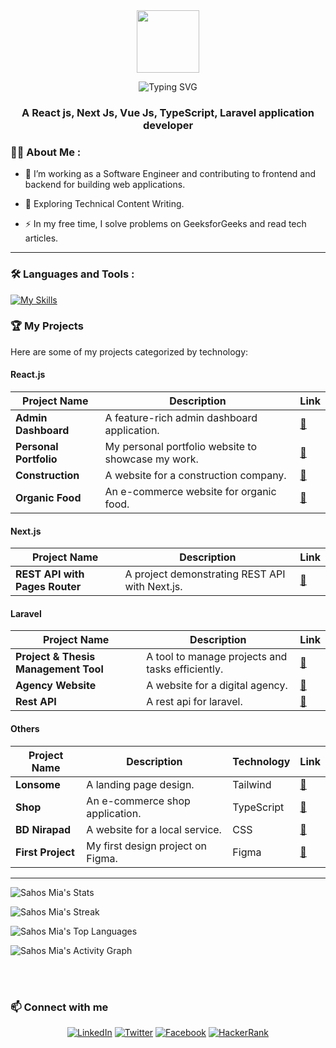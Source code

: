 

<div id="header" align="center">
  <img src="https://media.giphy.com/media/M9gbBd9nbDrOTu1Mqx/giphy.gif" width="100"/>
</div>
<!-- <h1 align="center">Hi 👋, I'm Sahos Mia</h1> -->
<p align="center">
  <img src="https://readme-typing-svg.demolab.com?font=Fira+Code&size=28&duration=3000&pause=1200&color=FF6F61&center=true&vCenter=true&width=700&height=100&lines=Hi+there%2C+I'm+Sahos+Mia!;Welcome+to+my+GitHub+Universe!;Explore+my+projects+and+repos+below+%F0%9F%91%87" alt="Typing SVG" />
</p>
<h3 align="center">A React js, Next Js, Vue Js, TypeScript, Laravel application developer</h3>

### :woman_technologist: About Me :
- :telescope: I’m working as a Software Engineer and contributing to frontend and backend for building web applications.

- :seedling: Exploring Technical Content Writing.

- :zap: In my free time, I solve problems on GeeksforGeeks and read tech articles.


---

### :hammer_and_wrench: Languages and Tools :
[![My Skills](https://skillicons.dev/icons?i=laravel,php,js,typescript,react,vue,nodejs,jquery,tailwind,bootstrap,mysql,mongo,html,css,figma,mui,github,git,next,redux,vercel,markdown,netlify,postman,notion)](https://skillicons.dev)
<br>

### 🏆 My Projects

Here are some of my projects categorized by technology:

#### React.js

| Project Name         | Description                                       | Link                                                              |
| -------------------- | ------------------------------------------------- | ----------------------------------------------------------------- |
| **Admin Dashboard**  | A feature-rich admin dashboard application.       | [🔗](https://e-dash-sahosmia.netlify.app/)                           |
| **Personal Portfolio** | My personal portfolio website to showcase my work. | [🔗](https://sahos-mia.netlify.app/)                                |
| **Construction**     | A website for a construction company.             | [🔗](https://sahos-mia-construction.netlify.app/)                     |
| **Organic Food**     | An e-commerce website for organic food.           | [🔗](https://sahos-mia-organic-food.netlify.app/)                   |

#### Next.js

| Project Name              | Description                               | Link                                                              |
| ------------------------- | ----------------------------------------- | ----------------------------------------------------------------- |
| **REST API with Pages Router** | A project demonstrating REST API with Next.js. | [🔗](https://github.com/sahosridoy/nextjs-page-api.git)        |

#### Laravel

| Project Name                | Description                                       | Link                                                              |
| --------------------------- | ------------------------------------------------- | ----------------------------------------------------------------- |
| **Project & Thesis Management Tool** | A tool to manage projects and tasks efficiently.  | [🔗](https://github.com/sahosmia/Project-Managment-Laravel)     |
| **Agency Website**          | A website for a digital agency.                   | [🔗](https://github.com/sahosmia/Agency-Website)                |
| **Rest API**                | A rest api for laravel.                           | [🔗](https://github.com/sahosmia/Rest-api)                |


#### Others

| Project Name        | Description                               | Technology | Link                                                |
| ------------------- | ----------------------------------------- | ---------- | --------------------------------------------------- |
| **Lonsome**         | A landing page design.                    | Tailwind   | [🔗](https://lonsome.slovanky.com/)                   |
| **Shop**            | An e-commerce shop application.           | TypeScript | [🔗](https://github.com/sahosmia/shop)              |
| **BD Nirapad**      | A website for a local service.            | CSS        | [🔗](https://github.com/sahosmia/Bd-Nirapad)        |
| **First Project**   | My first design project on Figma.         | Figma      | [🔗](https://www.figma.com/file/vKhEk8m4K2hr2IcAVQuZ6g/New?node-id=0:1&t=jXjYrwaUttsHJj2p-1) |

---


![Sahos Mia's Stats](https://github-readme-stats.vercel.app/api?username=sahosmia&theme=darcula&show_icons=true&hide_border=true&count_private=true)

![Sahos Mia's Streak](https://github-readme-streak-stats.herokuapp.com/?user=sahosmia&theme=darcula&hide_border=true)

![Sahos Mia's Top Languages](https://github-readme-stats.vercel.app/api/top-langs/?username=sahosmia&theme=darcula&show_icons=true&hide_border=true&layout=compact)
  
![Sahos Mia's Activity Graph](https://github-readme-activity-graph.vercel.app/graph/?username=sahosmia&theme=tokyo-night&hide_border=true&text_color=ffffff"&color=708090&point=24292e&area=true&hide_border=true)
  

<br />
<br />





### 📫 Connect with me

<p align="center">
  <a href="https://www.linkedin.com/in/sahosmia/"><img src="https://img.shields.io/badge/LinkedIn-0077B5?style=for-the-badge&logo=linkedin&logoColor=white" alt="LinkedIn"></a>
  <a href="https://twitter.com/sahosmia"><img src="https://img.shields.io/badge/Twitter-1DA1F2?style=for-the-badge&logo=twitter&logoColor=white" alt="Twitter"></a>
  <a href="https://www.facebook.com/sahosmia301/"><img src="https://img.shields.io/badge/Facebook-1877F2?style=for-the-badge&logo=facebook&logoColor=white" alt="Facebook"></a>
  <a href="https://www.hackerrank.com/sahosridoy"><img src="https://img.shields.io/badge/-Hackerrank-2EC866?style=for-the-badge&logo=HackerRank&logoColor=white" alt="HackerRank"></a>
</p>






